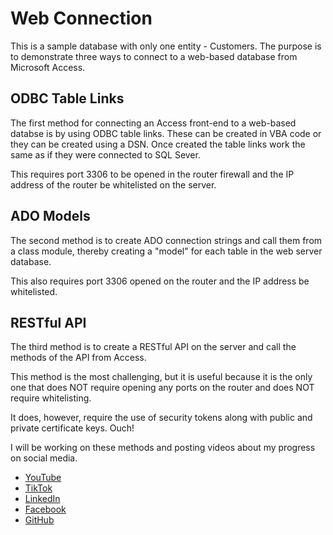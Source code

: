 # Web Connection
This is a sample database with only one entity - Customers.
The purpose is to demonstrate three ways to connect to a web-based database from Microsoft Access.

## ODBC Table Links
The first method for connecting an Access front-end to a web-based databse is by using ODBC table links.
These can be created in VBA code or they can be created using a DSN. Once created the table links work
the same as if they were connected to SQL Sever.

This requires port 3306 to be opened in the router firewall 
and the IP address of the router be whitelisted on the server.

## ADO Models
The second method is to create ADO connection strings and call them from a class module, thereby creating
a "model" for each table in the web server database.

This also requires port 3306 opened on the router and the IP address be whitelisted.

## RESTful API
The third method is to create a RESTful API on the server and call the methods of the API from Access.

This method is the most challenging, but it is useful because it is the only one that does NOT require
opening any ports on the router and does NOT require whitelisting.

It does, however, require the use of security tokens along with public and private certificate keys. Ouch!

I will be working on these methods and posting videos about my progress on social media.

* [YouTube](https://www.youtube.com/@prodbdevelopers)
* [TikTok](https://www.tiktok.com/@prodbdevelopers)
* [LinkedIn](https://www.linkedin.com/company/prodbdevelopers)
* [Facebook](https://www.facebook.com/prodbdevelopers)
* [GitHub](https://github.com/johnosmond)